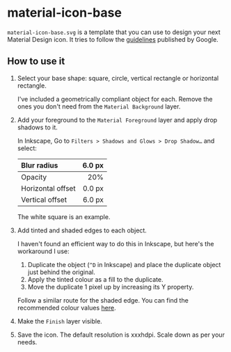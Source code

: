 # material-icon-base
`material-icon-base.svg` is a template that you can use to design your next Material Design icon. It tries to follow the [guidelines](http://www.google.com/design/spec/style/icons.html#icons-product-icons) published by Google.

## How to use it

1.  Select your base shape: square, circle, vertical rectangle or horizontal rectangle.
    
    I've included a geometrically compliant object for each. Remove the ones you don't need from the `Material Background` layer.
    
2.  Add your foreground to the `Material Foreground` layer and apply drop shadows to it.
    
    In Inkscape, Go to `Filters > Shadows and Glows > Drop Shadow…` and select:
    
    |Blur radius      |6.0 px|
    |:----------------|-----:|
    |Opacity          |20%   |
    |Horizontal offset|0.0 px|
    |Vertical offset  |6.0 px|
    
    The white square is an example.
    
3.  Add tinted and shaded edges to each object.
    
    I haven't found an efficient way to do this in Inkscape, but here's the workaround I use:
    
    1. Duplicate the object (`^D` in Inkscape) and place the duplicate object just behind the original.
    2. Apply the tinted colour as a fill to the duplicate.
    3. Move the duplicate 1 pixel up by increasing its Y property.
    
    Follow a similar route for the shaded edge. You can find the recommended colour values [here](http://www.google.com/design/spec/style/icons.html#icons-product-icons).
    
4.  Make the `Finish` layer visible.
5.  Save the icon. The default resolution is xxxhdpi. Scale down as per your needs.
